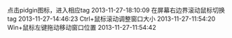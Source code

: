 点击pidgin图标，进入相应tag    2013-11-27-18:10:09
在屏幕右边界滚动鼠标切换tag    2013-11-27-14:46:23
Ctrl+鼠标滚动调整窗口大小    2013-11-27-11:54:20
Win+鼠标左键拖动移动窗口位置    2013-11-27-11:54:42

